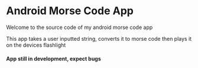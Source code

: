 # Android Morse Code App

Welcome to the source code of my android morse code app


This app takes a user inputted string, converts it to morse code then plays it on the devices flashlight


#### App still in development, expect bugs